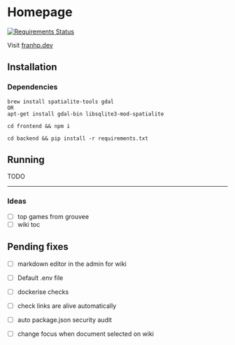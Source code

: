 # Homepage

[![Requirements Status](https://requires.io/github/franhp/homepage/requirements.svg?branch=master)](https://requires.io/github/franhp/homepage/requirements/?branch=master)

Visit [franhp.dev](https://franhp.dev)

## Installation

### Dependencies

```
brew install spatialite-tools gdal
OR
apt-get install gdal-bin libsqlite3-mod-spatialite
```

```
cd frontend && npm i
```

```
cd backend && pip install -r requirements.txt
```

## Running

TODO

---

### Ideas

- [ ] top games from grouvee
- [ ] wiki toc

## Pending fixes

- [ ] markdown editor in the admin for wiki
- [ ] Default .env file
- [ ] dockerise checks
- [ ] check links are alive automatically
- [ ] auto package.json security audit

- [ ] change focus when document selected on wiki
